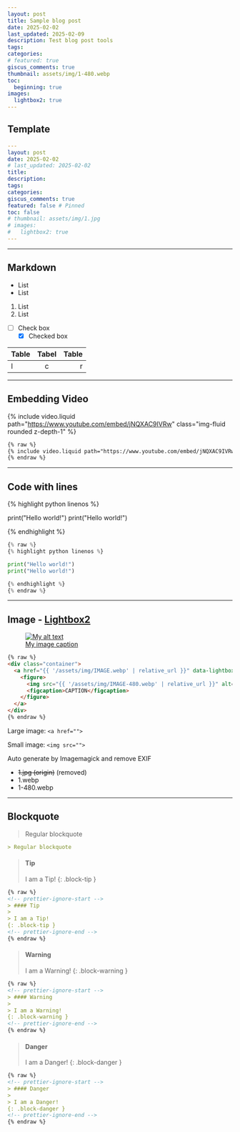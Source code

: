 ```yaml
---
layout: post
title: Sample blog post
date: 2025-02-02
last_updated: 2025-02-09
description: Test blog post tools
tags:
categories:
# featured: true
giscus_comments: true
thumbnail: assets/img/1-480.webp
toc:
  beginning: true
images:
  lightbox2: true
---
```


## Template

```yml
---
layout: post
date: 2025-02-02
# last_updated: 2025-02-02
title:
description:
tags:
categories:
giscus_comments: true
featured: false # Pinned
toc: false
# thumbnail: assets/img/1.jpg
# images:
#   lightbox2: true
---
```

---

## Markdown

- List
- List

1. List
2. List

- [ ] Check box
  - [x] Checked box

| Table | Tabel | Table |
| :---- | :---: | ----: |
| l     |   c   |     r |

---

## Embedding Video

{% include video.liquid path="https://www.youtube.com/embed/jNQXAC9IVRw" class="img-fluid rounded z-depth-1" %}

```HTML
{% raw %}
{% include video.liquid path="https://www.youtube.com/embed/jNQXAC9IVRw" class="img-fluid rounded z-depth-1" %}
{% endraw %}
```

---

## Code with lines

{% highlight python linenos %}

print("Hello world!")
print("Hello world!")

{% endhighlight %}

```python
{% raw %}
{% highlight python linenos %}

print("Hello world!")
print("Hello world!")

{% endhighlight %}
{% endraw %}
```

---

## Image - [Lightbox2](https://lokeshdhakar.com/projects/lightbox2/)

<div class="container">
  <a href="{{ '/assets/img/1.webp' | relative_url }}" data-lightbox="My image" data-title="My image caption" data-alt="My alt text">
    <figure>
      <img src="{{ '/assets/img/1-480.webp' | relative_url }}" alt="My alt text"/>
      <figcaption>My image caption</figcaption>
    </figure>
  </a>
</div>

```HTML
{% raw %}
<div class="container">
  <a href="{{ '/assets/img/IMAGE.webp' | relative_url }}" data-lightbox="IMAGE_GROUP" data-title="CAPTION" data-alt="ALT">
    <figure>
      <img src="{{ '/assets/img/IMAGE-480.webp' | relative_url }}" alt="ALT"/>
      <figcaption>CAPTION</figcaption>
    </figure>
  </a>
</div>
{% endraw %}
```

Large image: `<a href="">`

Small image: `<img src="">`

Auto generate by Imagemagick and remove EXIF

- ~~1.jpg (origin)~~ (removed)
- 1.webp
- 1-480.webp

---

## Blockquote

> Regular blockquote

```markdown
> Regular blockquote
```

<!-- prettier-ignore-start -->

> #### Tip
>
> I am a Tip!
{: .block-tip }

```markdown
{% raw %}
<!-- prettier-ignore-start -->
> #### Tip
>
> I am a Tip!
{: .block-tip }
<!-- prettier-ignore-end -->
{% endraw %}
```

> #### Warning
>
> I am a Warning!
{: .block-warning }

```markdown
{% raw %}
<!-- prettier-ignore-start -->
> #### Warning
>
> I am a Warning!
{: .block-warning }
<!-- prettier-ignore-end -->
{% endraw %}
```

> #### Danger
>
> I am a Danger!
{: .block-danger }

```markdown
{% raw %}
<!-- prettier-ignore-start -->
> #### Danger
>
> I am a Danger!
{: .block-danger }
<!-- prettier-ignore-end -->
{% endraw %}
```

<!-- prettier-ignore-end -->
